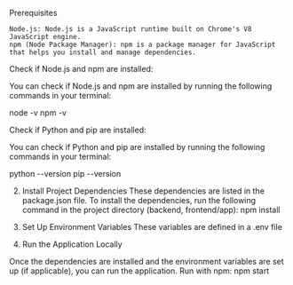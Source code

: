 Prerequisites

    Node.js: Node.js is a JavaScript runtime built on Chrome's V8 JavaScript engine.
    npm (Node Package Manager): npm is a package manager for JavaScript that helps you install and manage dependencies.

Check if Node.js and npm are installed:

You can check if Node.js and npm are installed by running the following commands in your terminal:

node -v
npm -v

Check if Python and pip are installed:

You can check if Python and pip are installed by running the following commands in your terminal:

python --version
pip --version


2. Install Project Dependencies
These dependencies are listed in the package.json file.
To install the dependencies, run the following command in the project directory (backend, frontend/app):
npm install

3. Set Up Environment Variables
These variables are defined in a .env file

4. Run the Application Locally

Once the dependencies are installed and the environment variables are set up (if applicable), you can run the application.
Run with npm:
npm start